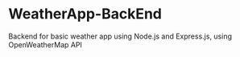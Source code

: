 # WeatherApp-BackEnd
Backend for basic weather app using Node.js and Express.js, using OpenWeatherMap API
